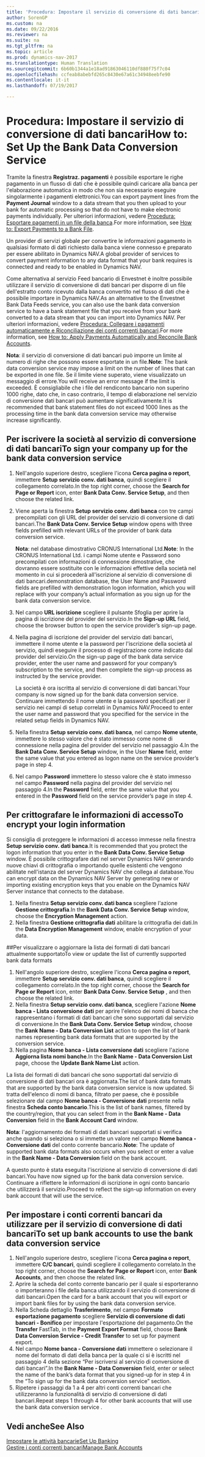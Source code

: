 ```yaml
---
title: 'Procedura: Impostare il servizio di conversione di dati bancari'
author: SorenGP
ms.custom: na
ms.date: 09/22/2016
ms.reviewer: na
ms.suite: na
ms.tgt_pltfrm: na
ms.topic: article
ms.prod: dynamics-nav-2017
ms.translationtype: Human Translation
ms.sourcegitcommit: 6b60b1344a1e18ad91863046110df880f75f7c04
ms.openlocfilehash: ccfeab8abebfd265c8430e67a61c34948eebfe90
ms.contentlocale: it-it
ms.lasthandoff: 07/19/2017

---
```


# <a name="how-to-set-up-the-bank-data-conversion-service"></a><span data-ttu-id="36298-102">Procedura: Impostare il servizio di conversione di dati bancari</span><span class="sxs-lookup"><span data-stu-id="36298-102">How to: Set Up the Bank Data Conversion Service</span></span>
<span data-ttu-id="36298-103">Tramite la finestra **Registraz. pagamenti** è possibile esportare le righe pagamento in un flusso di dati che è possibile quindi caricare alla banca per l'elaborazione automatica in modo che non sia necessario eseguire singolarmente i pagamenti elettronici.</span><span class="sxs-lookup"><span data-stu-id="36298-103">You can export payment lines from the **Payment Journal** window to a data stream that you then upload to your bank for automatic processing so that do not have to make electronic payments individually.</span></span> <span data-ttu-id="36298-104">Per ulteriori informazioni, vedere [Procedura: Esportare pagamenti in un file della banca](payables-how-export-payments-bank-file.md).</span><span class="sxs-lookup"><span data-stu-id="36298-104">For more information, see [How to: Export Payments to a Bank File](payables-how-export-payments-bank-file.md).</span></span>

<span data-ttu-id="36298-105">Un provider di servizi globale per convertire le informazioni pagamento in qualsiasi formato di dati richiesto dalla banca viene connesso e preparato per essere abilitato in Dynamics NAV.</span><span class="sxs-lookup"><span data-stu-id="36298-105">A global provider of services to convert payment information to any data format that your bank requires is connected and ready to be enabled in Dynamics NAV.</span></span>

<span data-ttu-id="36298-106">Come alternativa al servizio Feed bancario di Envestnet è inoltre possibile utilizzare il servizio di conversione di dati bancari per disporre di un file dell'estratto conto ricevuto dalla banca convertito nel flusso di dati che è possibile importare in Dynamics NAV.</span><span class="sxs-lookup"><span data-stu-id="36298-106">As an alternative to the Envestnet Bank Data Feeds service, you can also use the bank data conversion service to have a bank statement file that you receive from your bank converted to a data stream that you can import into Dynamics NAV.</span></span> <span data-ttu-id="36298-107">Per ulteriori informazioni, vedere [Procedura: Collegare i pagamenti automaticamente e Riconciliazione dei conti correnti bancari](receivables-apply-payments-auto-reconcile-bank-accounts.md).</span><span class="sxs-lookup"><span data-stu-id="36298-107">For more information, see [How to: Apply Payments Automatically and Reconcile Bank Accounts](receivables-apply-payments-auto-reconcile-bank-accounts.md).</span></span>

<span data-ttu-id="36298-108">**Nota**: il servizio di conversione di dati bancari può imporre un limite al numero di righe che possono essere esportate in un file.</span><span class="sxs-lookup"><span data-stu-id="36298-108">**Note**: The bank data conversion service may impose a limit on the number of lines that can be exported in one file.</span></span> <span data-ttu-id="36298-109">Se il limite viene superato, viene visualizzato un messaggio di errore.</span><span class="sxs-lookup"><span data-stu-id="36298-109">You will receive an error message if the limit is exceeded.</span></span> <span data-ttu-id="36298-110">È consigliabile che i file del rendiconto bancario non superino 1000 righe, dato che, in caso contrario, il tempo di elaborazione nel servizio di conversione dati bancari può aumentare significativamente.</span><span class="sxs-lookup"><span data-stu-id="36298-110">It is recommended that bank statement files do not exceed 1000 lines as the processing time in the bank data conversion service may otherwise increase significantly.</span></span>

## <a name="to-sign-your-company-up-for-the-bank-data-conversion-service"></a><span data-ttu-id="36298-111">Per iscrivere la società al servizio di conversione di dati bancari</span><span class="sxs-lookup"><span data-stu-id="36298-111">To sign your company up for the bank data conversion service</span></span>
1. <span data-ttu-id="36298-112">Nell'angolo superiore destro, scegliere l'icona **Cerca pagina o report**, immettere **Setup servizio conv. dati banca**, quindi scegliere il collegamento correlato.</span><span class="sxs-lookup"><span data-stu-id="36298-112">In the top right corner, choose the **Search for Page or Report** icon, enter **Bank Data Conv. Service Setup**, and then choose the related link.</span></span>  
2. <span data-ttu-id="36298-113">Viene aperta la finestra **Setup servizio conv. dati banca** con tre campi precompilati con gli URL del provider del servizio di conversione di dati bancari.</span><span class="sxs-lookup"><span data-stu-id="36298-113">The **Bank Data Conv. Service Setup** window opens with three fields prefilled with relevant URLs of the provider of bank data conversion service.</span></span>

    <span data-ttu-id="36298-114">**Nota**: nel database dimostrativo CRONUS International Ltd.</span><span class="sxs-lookup"><span data-stu-id="36298-114">**Note**: In the CRONUS International Ltd.</span></span> <span data-ttu-id="36298-115">i campi Nome utente e Password sono precompilati con informazioni di connessione dimostrative, che dovranno essere sostituite con le informazioni effettive della società nel momento in cui si procederà all'iscrizione al servizio di conversione di dati bancari.</span><span class="sxs-lookup"><span data-stu-id="36298-115">demonstration database, the User Name and Password fields are prefilled with demonstration logon information, which you will replace with your company’s actual information as you sign up for the bank data conversion service.</span></span>
3. <span data-ttu-id="36298-116">Nel campo **URL iscrizione** scegliere il pulsante Sfoglia per aprire la pagina di iscrizione del provider del servizio.</span><span class="sxs-lookup"><span data-stu-id="36298-116">In the **Sign-up URL** field, choose the browser button to open the service provider’s sign-up page.</span></span>  
4. <span data-ttu-id="36298-117">Nella pagina di iscrizione del provider del servizio dati bancari, immettere il nome utente e la password per l'iscrizione della società al servizio, quindi eseguire il processo di registrazione come indicato dal provider del servizio.</span><span class="sxs-lookup"><span data-stu-id="36298-117">On the sign-up page of the bank data service provider, enter the user name and password for your company’s subscription to the service, and then complete the sign-up process as instructed by the service provider.</span></span>

    <span data-ttu-id="36298-118">La società è ora iscritta al servizio di conversione di dati bancari.</span><span class="sxs-lookup"><span data-stu-id="36298-118">Your company is now signed up for the bank data conversion service.</span></span> <span data-ttu-id="36298-119">Continuare immettendo il nome utente e la password specificati per il servizio nei campi di setup correlati in Dynamics NAV.</span><span class="sxs-lookup"><span data-stu-id="36298-119">Proceed to enter the user name and password that you specified for the service in the related setup fields in Dynamics NAV.</span></span>
5. <span data-ttu-id="36298-120">Nella finestra **Setup servizio conv. dati banca**, nel campo **Nome utente**, immettere lo stesso valore che è stato immesso come nome di connessione nella pagina del provider del servizio nel passaggio 4.</span><span class="sxs-lookup"><span data-stu-id="36298-120">In the **Bank Data Conv. Service Setup** window, in the User **Name** field, enter the same value that you entered as logon name on the service provider’s page in step 4.</span></span>
6. <span data-ttu-id="36298-121">Nel campo **Password** immettere lo stesso valore che è stato immesso nel campo **Password** nella pagina del provider del servizio nel passaggio 4.</span><span class="sxs-lookup"><span data-stu-id="36298-121">In the **Password** field, enter the same value that you entered in the **Password** field on the service provider’s page in step 4.</span></span>

## <a name="to-encrypt-your-login-information"></a><span data-ttu-id="36298-122">Per crittografare le informazioni di accesso</span><span class="sxs-lookup"><span data-stu-id="36298-122">To encrypt your login information</span></span>
<span data-ttu-id="36298-123">Si consiglia di proteggere le informazioni di accesso immesse nella finestra **Setup servizio conv. dati banca**.</span><span class="sxs-lookup"><span data-stu-id="36298-123">It is recommended that you protect the logon information that you enter in the **Bank Data Conv. Service Setup** window.</span></span> <span data-ttu-id="36298-124">È possibile crittografare dati nel server Dynamics NAV generando nuove chiavi di crittografia o importando quelle esistenti che vengono abilitate nell'istanza del server Dynamics NAV che collega al database.</span><span class="sxs-lookup"><span data-stu-id="36298-124">You can encrypt data on the Dynamics NAV Server by generating new or importing existing encryption keys that you enable on the Dynamics NAV Server instance that connects to the database.</span></span>

1. <span data-ttu-id="36298-125">Nella finestra **Setup servizio conv. dati banca** scegliere l'azione **Gestione crittografia**.</span><span class="sxs-lookup"><span data-stu-id="36298-125">In the **Bank Data Conv. Service Setup** window, choose the **Encryption Management** action.</span></span>
2. <span data-ttu-id="36298-126">Nella finestra **Gestione crittografia dati** abilitare la crittografia dei dati.</span><span class="sxs-lookup"><span data-stu-id="36298-126">In the **Data Encryption Management** window, enable encryption of your data.</span></span>

##<a name="to-view-or-update-the-list-of-currently-supported-bank-data-formats"></a><span data-ttu-id="36298-127">Per visualizzare o aggiornare la lista dei formati di dati bancari attualmente supportato</span><span class="sxs-lookup"><span data-stu-id="36298-127">To view or update the list of currently supported bank data formats</span></span>
1. <span data-ttu-id="36298-128">Nell'angolo superiore destro, scegliere l'icona **Cerca pagina o report**, immettere **Setup servizio conv. dati banca**, quindi scegliere il collegamento correlato.</span><span class="sxs-lookup"><span data-stu-id="36298-128">In the top right corner, choose the **Search for Page or Report** icon, enter **Bank Data Conv. Service Setup** , and then choose the related link.</span></span>
2. <span data-ttu-id="36298-129">Nella finestra **Setup servizio conv. dati banca**, scegliere l'azione **Nome banca - Lista conversione dati** per aprire l'elenco dei nomi di banca che rappresentano i formati di dati bancari che sono supportati dal servizio di conversione.</span><span class="sxs-lookup"><span data-stu-id="36298-129">In the **Bank Data Conv. Service Setup** window, choose the **Bank Name - Data Conversion List** action to open the list of bank names representing bank data formats that are supported by the conversion service.</span></span>
3. <span data-ttu-id="36298-130">Nella pagina **Nome banca - Lista conversione dati** scegliere l'azione **Aggiorna lista nomi banche**.</span><span class="sxs-lookup"><span data-stu-id="36298-130">In the **Bank Name - Data Conversion List** page, choose the **Update Bank Name List** action.</span></span>

<span data-ttu-id="36298-131">La lista dei formati di dati bancari che sono supportati dal servizio di conversione di dati bancari ora è aggiornata.</span><span class="sxs-lookup"><span data-stu-id="36298-131">The list of bank data formats that are supported by the bank data conversion service is now updated.</span></span> <span data-ttu-id="36298-132">Si tratta dell'elenco di nomi di banca, filtrato per paese, che è possibile selezionare dal campo **Nome banca - Conversione dati** presente nella finestra **Scheda conto bancario**.</span><span class="sxs-lookup"><span data-stu-id="36298-132">This is the list of bank names, filtered by the country/region, that you can select from in the **Bank Name - Data Conversion** field in the **Bank Account Card** window.</span></span>

<span data-ttu-id="36298-133">**Nota**: l'aggiornamento dei formati di dati bancari supportati si verifica anche quando si seleziona o si immette un valore nel campo **Nome banca - Conversione dati** del conto corrente bancario.</span><span class="sxs-lookup"><span data-stu-id="36298-133">**Note**: The update of supported bank data formats also occurs when you select or enter a value in the **Bank Name - Data Conversion** field on the bank account.</span></span>

<span data-ttu-id="36298-134">A questo punto è stata eseguita l'iscrizione al servizio di conversione di dati bancari.</span><span class="sxs-lookup"><span data-stu-id="36298-134">You have now signed up for the bank data conversion service.</span></span> <span data-ttu-id="36298-135">Continuare a riflettere le informazioni di iscrizione in ogni conto bancario che utilizzerà il servizio.</span><span class="sxs-lookup"><span data-stu-id="36298-135">Proceed to reflect the sign-up information on every bank account that will use the service.</span></span>

## <a name="to-set-up-bank-accounts-to-use-the-bank-data-conversion-service"></a><span data-ttu-id="36298-136">Per impostare i conti correnti bancari da utilizzare per il servizio di conversione di dati bancari</span><span class="sxs-lookup"><span data-stu-id="36298-136">To set up bank accounts to use the bank data conversion service</span></span>
1. <span data-ttu-id="36298-137">Nell'angolo superiore destro, scegliere l'icona **Cerca pagina o report**, immettere **C/C bancari**, quindi scegliere il collegamento correlato.</span><span class="sxs-lookup"><span data-stu-id="36298-137">In the top right corner, choose the **Search for Page or Report** icon, enter **Bank Accounts**, and then choose the related link.</span></span>
2. <span data-ttu-id="36298-138">Aprire la scheda del conto corrente bancario per il quale si esporteranno o importeranno i file della banca utilizzando il servizio di conversione di dati bancari.</span><span class="sxs-lookup"><span data-stu-id="36298-138">Open the card for a bank account that you will export or import bank files for by using the bank data conversion service.</span></span>
3. <span data-ttu-id="36298-139">Nella Scheda dettaglio **Trasferimento**, nel campo **Formato esportazione pagamento** scegliere **Servizio di conversione di dati bancari - Bonifico** per impostare l'esportazione del pagamento.</span><span class="sxs-lookup"><span data-stu-id="36298-139">On the **Transfer** FastTab, in the **Payment Export Format** field, choose **Bank Data Conversion Service - Credit Transfer** to set up for payment export.</span></span>
4. <span data-ttu-id="36298-140">Nel campo **Nome banca - Conversione dati** immettere o selezionare il nome del formato di dati della banca per la quale ci si è iscritti nel passaggio 4 della sezione “Per iscriversi al servizio di conversione di dati bancari”.</span><span class="sxs-lookup"><span data-stu-id="36298-140">In the **Bank Name - Data Conversion** field, enter or select the name of the bank’s data format that you signed-up for in step 4 in the “To sign up for the bank data conversion service” section.</span></span>
5. <span data-ttu-id="36298-141">Ripetere i passaggi da 1 a 4 per altri conti correnti bancari che utilizzeranno la funzionalità di servizio di conversione di dati bancari.</span><span class="sxs-lookup"><span data-stu-id="36298-141">Repeat steps 1 through 4 for other bank accounts that will use the bank data conversion service .</span></span>

## <a name="see-also"></a><span data-ttu-id="36298-142">Vedi anche</span><span class="sxs-lookup"><span data-stu-id="36298-142">See Also</span></span>  
[<span data-ttu-id="36298-143">Impostare le attività bancarie</span><span class="sxs-lookup"><span data-stu-id="36298-143">Set Up Banking</span></span>](bank-setup-banking.md)  
[<span data-ttu-id="36298-144">Gestire i conti correnti bancari</span><span class="sxs-lookup"><span data-stu-id="36298-144">Manage Bank Accounts</span></span>](bank-manage-bank-accounts.md)

